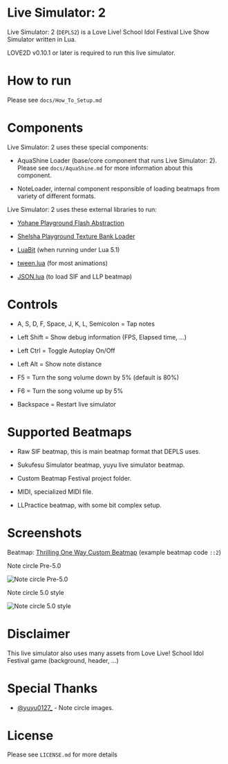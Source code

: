 Live Simulator: 2
=================

Live Simulator: 2 (`DEPLS2`) is a Love Live! School Idol Festival Live Show Simulator written in Lua.

LOVE2D v0.10.1 or later is required to run this live simulator.

How to run
==========

Please see `docs/How_To_Setup.md`

Components
==========

Live Simulator: 2 uses these special components:

* AquaShine Loader (base/core component that runs Live Simulator: 2). Please see `docs/AquaShine.md` for more information about this component.

* NoteLoader, internal component responsible of loading beatmaps from variety of different formats.

Live Simulator: 2 uses these external libraries to run:

* [Yohane Playground Flash Abstraction](https://github.com/MikuAuahDark/Yohane)

* [Shelsha Playground Texture Bank Loader](https://github.com/MikuAuahDark/Shelsha)

* [LuaBit](http://luaforge.net/projects/bit/) (when running under Lua 5.1)

* [tween.lua](https://github.com/kikito/tween.lua) (for most animations)

* [JSON.lua](http://regex.info/blog/lua/json) (to load SIF and LLP beatmap)

Controls
========

* A, S, D, F, Space, J, K, L, Semicolon = Tap notes

* Left Shift = Show debug information (FPS, Elapsed time, ...)

* Left Ctrl = Toggle Autoplay On/Off

* Left Alt = Show note distance

* F5 = Turn the song volume down by 5% (default is 80%)

* F6 = Turn the song volume up by 5%

* Backspace = Restart live simulator

Supported Beatmaps
==================

* Raw SIF beatmap, this is main beatmap format that DEPLS uses.

* Sukufesu Simulator beatmap, yuyu live simulator beatmap.

* Custom Beatmap Festival project folder.

* MIDI, specialized MIDI file.

* LLPractice beatmap, with some bit complex setup.

Screenshots
===========

Beatmap: [Thrilling One Way Custom Beatmap](https://www.youtube.com/watch?v=xfWGjFo5dy8) (example beatmap code `::2`)

Note circle Pre-5.0

![Note circle Pre-5.0](http://i.imgur.com/qTe7zaW.png)

Note circle 5.0 style

![Note circle 5.0 style](http://i.imgur.com/6GbKrrw.png)

Disclaimer
==========

This live simulator also uses many assets from Love Live! School Idol Festival game (background, header, ...)

Special Thanks
==============

* [@yuyu0127_](https://twitter.com/yuyu0127_) - Note circle images.

License
=======

Please see `LICENSE.md` for more details
